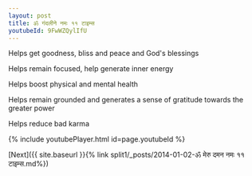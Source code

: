 ```yaml
---
layout: post
title: ॐ गंदलीने नमः ११ टाइम्स
youtubeId: 9FwWZQylIfU
---
```

 
 
Helps get goodness, bliss and peace and God's blessings
 
Helps remain focused, help generate inner energy 
 
Helps boost physical and mental health 
 
Helps remain grounded and generates a sense of gratitude towards the greater power 
 
Helps reduce bad karma
 
 
 
 


{% include youtubePlayer.html id=page.youtubeId %}
 
[Next]({{ site.baseurl }}{% link  split1/_posts/2014-01-02-ॐ मेरु दमन नमः ११ टाइम्स.md%})
 
